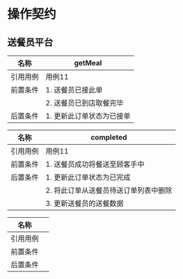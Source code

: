 # 操作契约

## 送餐员平台
|名称|getMeal|
|---|---|
|引用用例|用例11|
|前置条件|1. 送餐员已接此单|
||2. 送餐员已到店取餐完毕|
|后置条件|1. 更新此订单状态为已接单|

|名称|completed|
|---|---|
|引用用例|用例11|
|前置条件|1. 送餐员成功将餐送至顾客手中|
|后置条件|1. 更新此订单状态为已完成|
||2. 将此订单从送餐员待送订单列表中删除|
||3. 更新送餐员的送餐数据|

|名称||
|---|---|
|引用用例||
|前置条件||
|后置条件||
